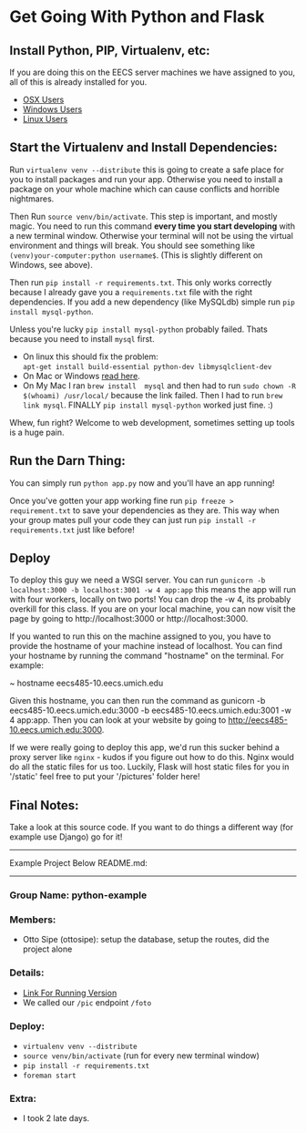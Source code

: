 # Get Going With Python and Flask

## Install Python, PIP, Virtualenv, etc:

If you are doing this on the EECS server machines we have assigned to you, all of this is already installed for you.

- [OSX Users](http://docs.python-guide.org/en/latest/starting/install/osx/)
- [Windows Users](http://docs.python-guide.org/en/latest/starting/install/win/)
- [Linux Users](http://docs.python-guide.org/en/latest/starting/install/linux/)

## Start the Virtualenv and Install Dependencies:

Run `virtualenv venv --distribute` this is going to create a safe place for you to install packages and run your app. Otherwise you need to install a package on your whole machine which can cause conflicts and horrible nightmares.

Then Run `source venv/bin/activate`. This step is important, and mostly magic. You need to run this command **every time you start developing** with a new terminal window. Otherwise your terminal will not be using the virtual environment and things will break. You should see something like `(venv)your-computer:python username$`. (This is slightly different on Windows, see above).

Then run `pip install -r requirements.txt`. This only works correctly because I already gave you a `requirements.txt` file with the right dependencies. If you add a new dependency (like MySQLdb) simple run `pip install mysql-python`.

Unless you're lucky `pip install mysql-python` probably failed. Thats because you need to install `mysql` first. 

- On linux this should fix the problem:  
  `apt-get install build-essential python-dev libmysqlclient-dev`
- On Mac or Windows [read here](http://mysql-python.blogspot.com/2012/11/is-mysqldb-hard-to-install.html).
- On My Mac I ran `brew install  mysql` and then had to run `sudo chown -R $(whoami) /usr/local/` because the link failed. Then I had to run `brew link mysql`. FINALLY `pip install mysql-python` worked just fine. :)

Whew, fun right? Welcome to web development, sometimes setting up tools is a huge pain.

## Run the Darn Thing:
You can simply run `python app.py` now and you'll have an app running!

Once you've gotten your app working fine run `pip freeze > requirement.txt` to save your dependencies as they are. This way when your group mates pull your code they can just run `pip install -r requirements.txt` just like before!

## Deploy

To deploy this guy we need a WSGI server. You can run `gunicorn -b localhost:3000 -b localhost:3001 -w 4 app:app` this means the app will run with four workers, locally on two ports! You can drop the -w 4, its probably overkill for this class. If you are on your local machine, you can now visit the page by going to http://localhost:3000 or http://localhost:3000.

If you wanted to run this on the machine assigned to you, you have to provide the hostname of your machine instead of localhost. You can find your hostname by running the command "hostname" on the terminal. For example:

~ hostname
eecs485-10.eecs.umich.edu

Given this hostname, you can then run the command as gunicorn -b eecs485-10.eecs.umich.edu:3000 -b eecs485-10.eecs.umich.edu:3001 -w 4 app:app. Then you can look at your website by going to http://eecs485-10.eecs.umich.edu:3000.

If we were really going to deploy this app, we'd run this sucker behind a proxy server like `nginx` - kudos if you figure out how to do this. Nginx would do all the static files for us too. Luckily, Flask will host static files for you in '/static' feel free to put your '/pictures' folder here!

## Final Notes:

Take a look at this source code. If you want to do things a different way (for example use Django) go for it! 

------

Example Project Below README.md:

------

### Group Name: python-example

### Members:
  - Otto Sipe (ottosipe): setup the database, setup the routes, did the project alone  

### Details:
  - [Link For Running Version](http://google.com)
  - We called our `/pic` endpoint `/foto`

### Deploy: 
  - `virtualenv venv --distribute`
  - `source venv/bin/activate` (run for every new terminal window)
  - `pip install -r requirements.txt`
  - `foreman start`

### Extra:
  - I took 2 late days.

